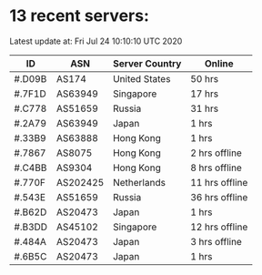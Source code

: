 # 13 recent servers:

Latest update at: Fri Jul 24 10:10:10 UTC 2020

| ID | ASN | Server Country | Online |
| -- | --- | -------------- | ------ |
| #.D09B | AS174 | United States | 50 hrs |
| #.7F1D | AS63949 | Singapore | 17 hrs |
| #.C778 | AS51659 | Russia | 31 hrs |
| #.2A79 | AS63949 | Japan | 1 hrs |
| #.33B9 | AS63888 | Hong Kong | 1 hrs |
| #.7867 | AS8075 | Hong Kong | 2 hrs offline |
| #.C4BB | AS9304 | Hong Kong | 8 hrs offline |
| #.770F | AS202425 | Netherlands | 11 hrs offline |
| #.543E | AS51659 | Russia | 36 hrs offline |
| #.B62D | AS20473 | Japan | 1 hrs |
| #.B3DD | AS45102 | Singapore | 12 hrs offline |
| #.484A | AS20473 | Japan | 3 hrs offline |
| #.6B5C | AS20473 | Japan | 1 hrs |

